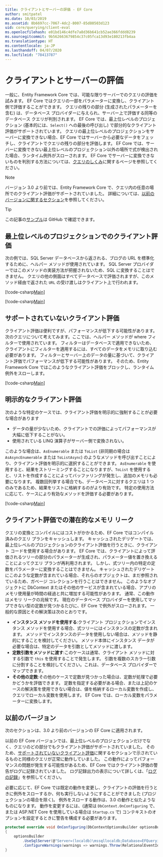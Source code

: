 ```yaml
---
title: クライアントとサーバーの評価 - EF Core
author: smitpatel
ms.date: 10/03/2019
ms.assetid: 8b6697cc-7067-4dc2-8007-85d80503d123
uid: core/querying/client-eval
ms.openlocfilehash: e01bd146c4dfe7a8d36b641cb52ae366fddd8239
ms.sourcegitcommit: 9b562663679854c37c05fca13d93e180213fb4aa
ms.translationtype: HT
ms.contentlocale: ja-JP
ms.lasthandoff: 04/07/2020
ms.locfileid: "78413787"
---
```

# <a name="client-vs-server-evaluation"></a>クライアントとサーバーの評価

一般に、Entity Framework Core では、可能な限りサーバーでのクエリの評価を試みます。 EF Core ではクエリの一部をパラメーターに変換し、クライアント側で評価することができます。 クエリの残りの部分 (生成されたパラメーターを含む) は、データベース プロバイダーに与えられ、サーバー上で評価する同等のデータベース クエリが判別されます。 EF Core では、最上位レベルのプロジェクション (基本的には、`Select()` への最後の呼び出し) で部分的なクライアント評価がサポートされています。 クエリの最上位レベルのプロジェクションをサーバーに変換できない場合、EF Core ではサーバーから必要なデータをフェッチし、クライアントでクエリの残りの部分を評価します。 EF Core では、サーバーに変換できない最上位レベルのプロジェクション以外の場所で式が検出された場合、ランタイム例外がスローされます。 EF Core でサーバーに変換できないものを判別する方法については、[クエリのしくみ](xref:core/querying/how-query-works)に関するページを参照してください。

> [!NOTE]
> バージョン 3.0 より前では、Entity Framework Core で、クエリ内の任意の場所でのクライアント評価がサポートされていました。 詳細については、[以前のバージョンに関するセクション](#previous-versions)を参照してください。

> [!TIP]
> この記事の[サンプル](https://github.com/dotnet/EntityFramework.Docs/tree/master/samples/core/Querying)は GitHub で確認できます。

## <a name="client-evaluation-in-the-top-level-projection"></a>最上位レベルのプロジェクションでのクライアント評価

次の例では、SQL Server データベースから返される、ブログの URL を標準化するために、ヘルパー メソッドが使用されています。 SQL Server プロバイダーではこのメソッドの実装方法が把握されないため、SQL に変換することはできません。 クエリの他の側面はすべてデータベースで評価されますが、このメソッド経由で返された `URL` の受け渡しはクライアント上で行われます。

[!code-csharp[Main](../../../samples/core/Querying/ClientEval/Sample.cs#ClientProjection)]

[!code-csharp[Main](../../../samples/core/Querying/ClientEval/Sample.cs#ClientMethod)]

## <a name="unsupported-client-evaluation"></a>サポートされていないクライアント評価

クライアント評価は便利ですが、パフォーマンスが低下する可能性があります。 次のクエリについて考えてみます。ここでは、ヘルパー メソッドが where フィルターで使用されています。 フィルターはデータベースで適用できないため、クライアントにフィルターを適用するには、すべてのデータをメモリに取り込む必要があります。 フィルターとサーバー上のデータの量に基づいて、クライアント評価でパフォーマンスが低下する可能性があります。 そのため、Entity Framework Core ではこのようなクライアント評価をブロックし、ランタイム例外をスローします。

[!code-csharp[Main](../../../samples/core/Querying/ClientEval/Sample.cs#ClientWhere)]

## <a name="explicit-client-evaluation"></a>明示的なクライアント評価

次のような特定のケースでは、クライアント評価を明示的に強制することが必要な場合があります

- データの量が少ないため、クライアントでの評価によってパフォーマンスが大幅に低下することがない。
- 使用されている LINQ 演算子がサーバー側で変換されない。

このような場合は、`AsEnumerable` または `ToList` (非同期の場合は `AsAsyncEnumerable` または `ToListAsync`) のようなメソッドを呼び出すことにより、クライアント評価を明示的に選択することができます。 `AsEnumerable` を使用すると、結果をストリーミングすることになりますが、`ToList` を使用すると、リストを作成することによってバッファリングが発生し、追加のメモリも必要になります。 複数回列挙する場合でも、データベースに対するクエリは 1 つのみであるため、結果をリストに格納するのがより有効です。 特定の使用方法に応じて、ケースにより有効なメソッドを評価する必要があります。

[!code-csharp[Main](../../../samples/core/Querying/ClientEval/Sample.cs#ExplicitClientEval)]

## <a name="potential-memory-leak-in-client-evaluation"></a>クライアント評価での潜在的なメモリ リーク

クエリの変換とコンパイルにはコストがかかるため、EF Core ではコンパイル済みのクエリ プランをキャッシュします。 キャッシュされたデリゲートでは、最上位レベルのプロジェクションのクライアント評価を行うときに、クライアント コードを使用する場合があります。 EF Core では、クライアントによって評価されるツリーの部分のパラメーターが生成され、パラメーター値を置き換えることによってクエリ プランが再利用されます。 しかし、式ツリー内の特定の定数をパラメーターに変換することはできません。 キャッシュされたデリゲートにこのような定数が含まれている場合、それらのオブジェクトは、まだ参照されているため、ガベージ コレクションを行うことはできません。 このようなオブジェクトに DbContext またはその他のサービスが含まれている場合、アプリのメモリ使用量が時間の経過と共に増加する可能性があります。 通常、この動作はメモリ リークの兆候です。 現在のデータベース プロバイダーを使用してマップできない型の定数が見つかるたびに、EF Core で例外がスローされます。 一般的な原因とその解決策は次のとおりです。

- **インスタンス メソッドを使用する**:クライアント プロジェクションでインスタンス メソッドを使用する場合、式ツリーにはインスタンスの定数が含まれます。 メソッドでインスタンスのデータを使用しない場合は、メソッドを静的にすることを検討してください。 メソッド本体にインスタンス データが必要な場合は、特定のデータを引数としてメソッドに渡します。
- **定数引数をメソッドに渡す**:このケースは通常、クライアント メソッドに対する引数で `this` を使用することで発生します。 引数を複数のスカラー引数に分割することを検討してください。これは、データベース プロバイダーでマップできます。
- **その他の定数**:その他のケースで定数が見つかった場合は、定数が処理で必要かどうかを評価できます。 定数を指定する必要がある場合、または上記のケースの解決策を使用できない場合は、値を格納するローカル変数を作成し、クエリでローカル変数を使用します。 EF Core では、ローカル変数をパラメーターに変換します。

## <a name="previous-versions"></a>以前のバージョン

次のセクションは、3.0 より前のバージョンの EF Core に適用されます。

以前の EF Core バージョンでは、最上位レベルのプロジェクションだけでなく、クエリのどの部分でもクライアント評価がサポートされていました。 そのため、[サポートされていないクライアント評価](#unsupported-client-evaluation)に関するセクションで示されているものと同様のクエリが正常に動作していました。 この動作によってパフォーマンスの問題が発生する可能性があるため、EF Core ではクライアント評価の警告がログに記録されていました。 ログ記録出力の表示について詳しくは、「[ログの記録](xref:core/miscellaneous/logging)」を参照してください。

必要に応じて、EF Core では既定の動作を変更し、クライアントの評価を行うときに例外をスローするか、何も実行しないようにすることができました (プロジェクションの場合を除く)。 例外をスローする動作は、3.0 の動作と似たようなものになります。 動作を変更するには、(通常は `DbContext.OnConfiguring` で、または ASP.NET Core を使用している場合は `Startup.cs` で) コンテキストのオプションを設定するときに警告を構成する必要があります。

```csharp
protected override void OnConfiguring(DbContextOptionsBuilder optionsBuilder)
{
    optionsBuilder
        .UseSqlServer(@"Server=(localdb)\mssqllocaldb;Database=EFQuerying;Trusted_Connection=True;")
        .ConfigureWarnings(warnings => warnings.Throw(RelationalEventId.QueryClientEvaluationWarning));
}
```
